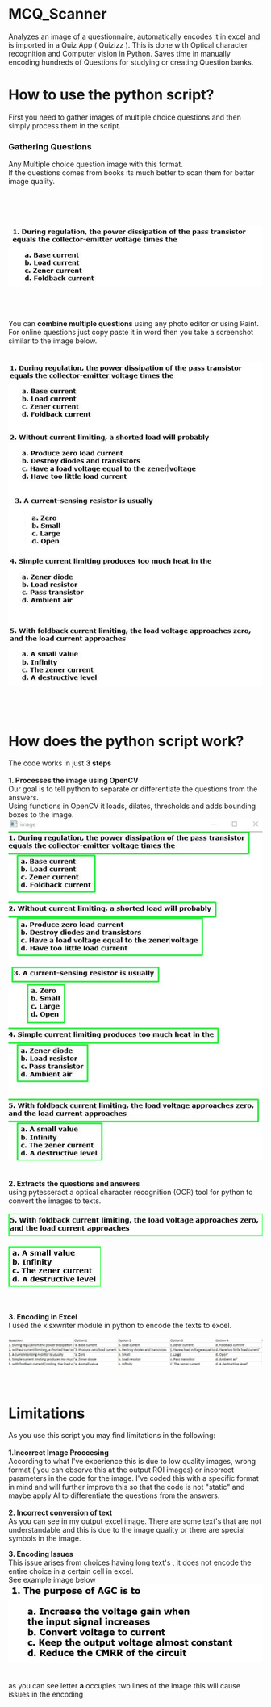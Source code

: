 # MCQ_Scanner
Analyzes an image of a questionnaire, automatically encodes it in excel and is imported in a Quiz App ( Quizizz ). This is done with Optical character recognition and Computer vision in Python. Saves time in manually encoding hundreds of Questions for studying or creating Question banks. 

# How to use the python script?
First you need to gather images of multiple choice questions and then simply process them in the script.
 
### Gathering Questions
Any Multiple choice question image with this format. <br />
If the questions comes from books its much better to scan them 
for better image quality.

 <br  />
 <br  />
 <br  />

![Sample Question](/Sample%20Images/format_mcq.JPG) <br />

 <br  />
 <br  />



You can **combine multiple questions** using any photo editor or using Paint. <br    />
For online questions just copy paste it in word then you take a screenshot <br  />
similar to the image below.<br  />
 <br  />
 <br  />
![Sample Question](/Sample%20Images/testImage.JPG)

 <br  />
 <br  />

# How does the python script work?
The code works in just **3 steps** <br  />
 <br  />
**1. Processes the image using OpenCV** <br  />
Our goal is to tell python to separate or differentiate the questions from the answers. <br  />
Using functions in  OpenCV it loads, dilates, thresholds and adds bounding boxes to the image. <br  />
![Output Image](/Image%20Proccesing/image%20with%20bounding%20boxes.JPG) <br  />
 <br  />
 <br  />
**2. Extracts the questions and answers** <br  />
using pytesseract a optical character recognition (OCR) tool for python to <br  />
convert the images to texts. <br  />
 <br  />
![Extracted Question](/Image%20Proccesing/ROI_1.png) <br  />
 <br  />
![Extracted Question](/Image%20Proccesing/ROI_0.png) <br  />
 <br  />
 <br  />
 
 **3. Encoding in Excel** <br  />
I used the xlsxwriter module in python to encode the texts to excel. <br  />
 <br  />
![Excel](/Image%20Proccesing/ExcelOutput.JPG) <br  />
 <br  />
 <br  />
 
# Limitations
As you use this script you may find limitations in the following: <br  />
 <br  />
**1.Incorrect Image Proccesing** <br  />
According to what I've experience this is due to low quality images, wrong format ( you can observe this at the output ROI images) or incorrect parameters in the code for the image. I've coded this with a specific format in mind and will further improve this so that the code is not "static" and maybe apply AI to differentiate the questions from the answers. 
 <br  />
 <br  />
**2. Incorrect conversion of text** <br  />
As you can see in my output excel image. There are some text's that are not understandable and this is due to the image quality or there are special symbols in the image. <br  /> 

**3. Encoding Issues** <br  />
This issue arises from choices having long text's , it does not encode the entire choice in a certain cell in excel. <br  />
See example image below <br  /> 
![Sample Question](/Sample%20Images/Limitations1.JPG) <br />
 <br  />
 <br  />
 as you can see letter **a** occupies two lines of the image this will cause issues in the encoding






